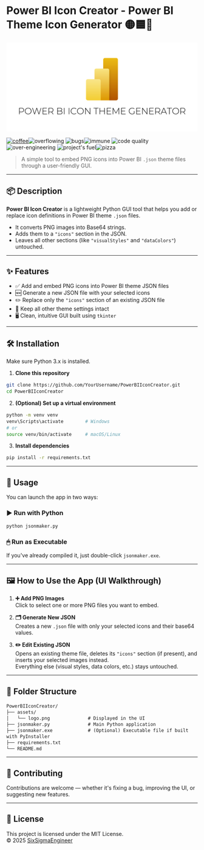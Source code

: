 # Power BI Icon Creator - Power BI Theme Icon Generator 🟡🟦🔺

![Logo](assets/logo.png)

[![coffee](https://img.shields.io/badge/☕-coffee-red)](https://buymeacoffee.com)![overflowing](https://img.shields.io/badge/-overflowing-orange)
![bugs](https://img.shields.io/badge/-bugs-lightgrey)![immune](https://img.shields.io/badge/-immune-brightgreen)
![code quality](https://img.shields.io/badge/code%20quality-undefined-yellowgreen)
![over-engineering](https://img.shields.io/badge/over--engineering-100%25-blue)
![project's fuel](https://img.shields.io/badge/project's-fuel-purple)![pizza](https://img.shields.io/badge/-pizza-important)

> A simple tool to embed PNG icons into Power BI `.json` theme files through a user-friendly GUI.

---

## 📦 Description

**Power BI Icon Creator** is a lightweight Python GUI tool that helps you add or replace icon definitions in Power BI theme `.json` files.

- It converts PNG images into Base64 strings.
- Adds them to a `"icons"` section in the JSON.
- Leaves all other sections (like `"visualStyles"` and `"dataColors"`) untouched.

---

## ✨ Features

- ✅ Add and embed PNG icons into Power BI theme JSON files  
- 🆕 Generate a new JSON file with your selected icons  
- ✏️ Replace only the `"icons"` section of an existing JSON file  
- 🎨 Keep all other theme settings intact  
- 🖥️ Clean, intuitive GUI built using `tkinter`

---

## 🛠 Installation

Make sure Python 3.x is installed.

1. **Clone this repository**

```bash
git clone https://github.com/YourUsername/PowerBIIconCreator.git
cd PowerBIIconCreator
```

2. **(Optional) Set up a virtual environment**

```bash
python -m venv venv
venv\Scripts\activate        # Windows
# or
source venv/bin/activate     # macOS/Linux
```

3. **Install dependencies**

```bash
pip install -r requirements.txt
```

---

## 🚀 Usage

You can launch the app in two ways:

### ▶️ Run with Python

```bash
python jsonmaker.py
```

### 🖱 Run as Executable

If you've already compiled it, just double-click `jsonmaker.exe`.

---

## 🖼 How to Use the App (UI Walkthrough)

1. **➕ Add PNG Images**  
   Click to select one or more PNG files you want to embed.

2. **🗂 Generate New JSON**  
   Creates a new `.json` file with only your selected icons and their base64 values.

3. **✏️ Edit Existing JSON**  
   Opens an existing theme file, deletes its `"icons"` section (if present), and inserts your selected images instead.  
   Everything else (visual styles, data colors, etc.) stays untouched.

---

## 📁 Folder Structure

```
PowerBIIconCreator/
├── assets/
│   └── logo.png              # Displayed in the UI
├── jsonmaker.py              # Main Python application
├── jsonmaker.exe             # (Optional) Executable file if built with PyInstaller
├── requirements.txt
└── README.md
```

---

## 🤝 Contributing

Contributions are welcome — whether it's fixing a bug, improving the UI, or suggesting new features.

---

## 📜 License

This project is licensed under the MIT License.  
© 2025 [SixSigmaEngineer](https://github.com/SixSigmaEngineer)
